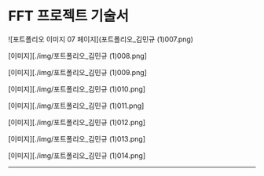 # FFT 프로젝트 기술서

![포트폴리오 이미지 07 페이지](포트폴리오_김민규 (1)007.png)


[이미지][./img/포트폴리오_김민규 (1)008.png]


[이미지][./img/포트폴리오_김민규 (1)009.png]


[이미지][./img/포트폴리오_김민규 (1)010.png]


[이미지][./img/포트폴리오_김민규 (1)011.png]


[이미지][./img/포트폴리오_김민규 (1)012.png]


[이미지][./img/포트폴리오_김민규 (1)013.png]


[이미지][./img/포트폴리오_김민규 (1)014.png]

---
